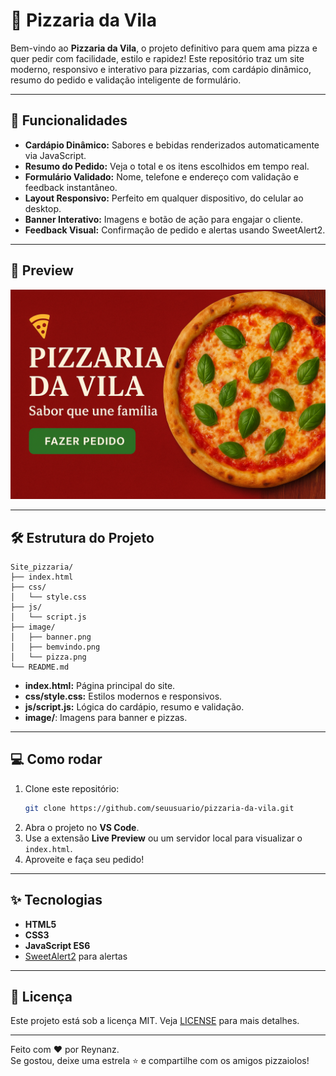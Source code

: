 # 🍕 Pizzaria da Vila

Bem-vindo ao **Pizzaria da Vila**, o projeto definitivo para quem ama pizza e quer pedir com facilidade, estilo e rapidez! Este repositório traz um site moderno, responsivo e interativo para pizzarias, com cardápio dinâmico, resumo do pedido e validação inteligente de formulário.

---

## 🚀 Funcionalidades

- **Cardápio Dinâmico:** Sabores e bebidas renderizados automaticamente via JavaScript.
- **Resumo do Pedido:** Veja o total e os itens escolhidos em tempo real.
- **Formulário Validado:** Nome, telefone e endereço com validação e feedback instantâneo.
- **Layout Responsivo:** Perfeito em qualquer dispositivo, do celular ao desktop.
- **Banner Interativo:** Imagens e botão de ação para engajar o cliente.
- **Feedback Visual:** Confirmação de pedido e alertas usando SweetAlert2.

---

## 📸 Preview

<div align="center">
  <img src="image/banner.png" alt="Banner" width="600"/>
</div>

---

## 🛠️ Estrutura do Projeto

```
Site_pizzaria/
├── index.html
├── css/
│   └── style.css
├── js/
│   └── script.js
├── image/
│   ├── banner.png
│   ├── bemvindo.png
│   └── pizza.png
└── README.md
```

- **index.html:** Página principal do site.
- **css/style.css:** Estilos modernos e responsivos.
- **js/script.js:** Lógica do cardápio, resumo e validação.
- **image/**: Imagens para banner e pizzas.

---

## 💻 Como rodar

1. Clone este repositório:
   ```sh
   git clone https://github.com/seuusuario/pizzaria-da-vila.git
   ```
2. Abra o projeto no **VS Code**.
3. Use a extensão **Live Preview** ou um servidor local para visualizar o `index.html`.
4. Aproveite e faça seu pedido!

---

## ✨ Tecnologias

- **HTML5**
- **CSS3**
- **JavaScript ES6**
- [SweetAlert2](https://sweetalert2.github.io/) para alertas

---

## 📄 Licença

Este projeto está sob a licença MIT. Veja [LICENSE](LICENSE) para mais detalhes.

---

Feito com ❤️ por Reynanz.  
Se gostou, deixe uma estrela ⭐ e compartilhe com os amigos pizzaiolos!
